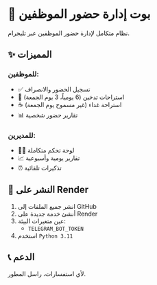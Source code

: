 # 🤖 بوت إدارة حضور الموظفين

نظام متكامل لإدارة حضور الموظفين عبر تليجرام.

## ✨ المميزات

### للموظفين:
- ✅ تسجيل الحضور والانصراف
- 🚬 استراحات تدخين (6 يومياً، 3 يوم الجمعة)
- ☕ استراحة غداء (غير مسموح يوم الجمعة)
- 📊 تقارير حضور شخصية

### للمديرين:
- 👨‍💼 لوحة تحكم متكاملة
- 📈 تقارير يومية وأسبوعية
- ⏰ تذكيرات تلقائية

## 🚀 النشر على Render

1. انشر جميع الملفات إلى GitHub
2. أنشئ خدمة جديدة على Render
3. عين متغيرات البيئة:
   - `TELEGRAM_BOT_TOKEN`
4. استخدم `Python 3.11`

## 📞 الدعم

لأي استفسارات، راسل المطور.